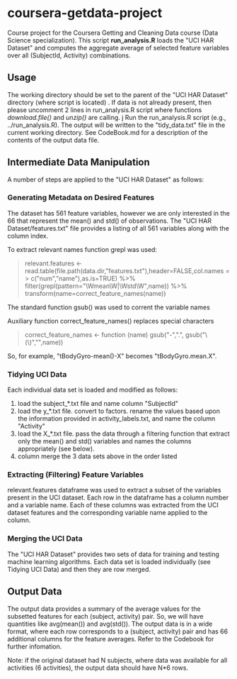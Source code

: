 # coursera-getdata-project


Course project for the Coursera  Getting and Cleaning Data course (Data Science specialization).
This script **run\_analysis.R**  loads the "UCI HAR Dataset" and computes the aggregate average of
selected feature variables over all (SubjectId, Activity) combinations.

## Usage

The working directory should be set to the parent of the "UCI HAR Dataset"
directory (where script is located) . If data is not already present, then please uncomment 2 lines in run\_analysis.R script where functions *download.file()* and *unzip()* are calling.   j
  Run the run\_analysis.R script (e.g., ../run\_analysis.R).  The
output will be written to the "tidy\_data.txt" file in the current working
directory.  See CodeBook.md for a description of the contents of the
output data file.


## Intermediate Data Manipulation

A number of steps are applied to the "UCI HAR Dataset" as follows:

### Generating Metadata on Desired Features

The dataset has 561 feature variables, however we are only interested in
the 66 that represent the mean() and std() of observations.  The 
"UCI HAR Dataset/features.txt" file provides a listing of all 561 variables
along with the column index. 

To extract relevant names function grepl  was used:

> relevant.features  <-   read.table(file.path(data.dir,"features.txt"),header=FALSE,col.names = > c("num","name"),as.is=TRUE) %>%
>  filter(grepl(pattern="\\Wmean\\W|\\Wstd\\W",name)) %>%
>  transform(name=correct_feature_names(name))




The standard function  gsub()  was used to
corrent the variable names

Auxiliary function correct_feature_names() replaces special characters

> correct_feature_names <- 
>  function (name)  gsub("-",".",     gsub("\\(\\)","",name)) 

So, for example, "tBodyGyro-mean()-X" becomes "tBodyGyro.mean.X".
  

### Tidying UCI Data

Each individual data set is loaded and modified as follows:

 1. load the subject\_\*.txt file and name column "SubjectId"
 2. load the y\_\*.txt file. convert to factors. rename the values based
    upon the information provided in activity\_labels.txt, and name the
    column "Activity"
 3. load the X\_\*.txt file.  pass the data through a filtering function
    that extract only the mean() and std() variables and names the columns
    appropriately (see below).
 4. column merge the 3 data sets above in the order listed

### Extracting (Filtering)  Feature Variables

relevant.features dataframe was used to extract a
subset of the variables present in the UCI dataset.  Each row in the
dataframe has a column number and a variable name.  Each of
these columns was extracted from the UCI dataset features and the
corresponding variable name applied to the column.

### Merging the UCI Data

The "UCI HAR Dataset" provides two sets of data for training and testing
machine learning algorithms.  Each data set is loaded individually (see
Tidying UCI Data) and then they are row merged.

## Output Data

The output data provides a summary of the average values for the subsetted
features for each (subject, activity) pair.  So, we will have quantities
like avg(mean()) and avg(std()).  The output data is in a wide format,
where each row corresponds to a (subject, activity) pair and has 66
additional columns for the feature averages.  Refer to the Codebook for
further infomation.

Note: if the original dataset had N subjects, where data was available for
all activities (6 activities), the output data should have N\*6 rows.

